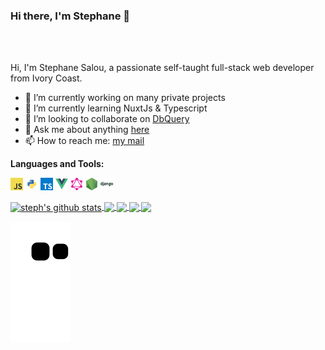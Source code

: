 ### Hi there, I'm Stephane 👋

<br />
<br />

Hi, I'm Stephane Salou, a passionate self-taught full-stack web developer from Ivory Coast.

- 🔭 I’m currently working on many private projects
- 🌱 I’m currently learning NuxtJs & Typescript
- 👯 I’m looking to collaborate on [DbQuery](https://github.com/stephsalou/db_query)
- 💬 Ask me about anything [here](https://github.com/stephsalou/stephsalou/issues)
- 📫 How to reach me: [my mail](mailto:anonymex1@outlook.com)

**Languages and Tools:**

<code><img height="20" src="https://raw.githubusercontent.com/github/explore/80688e429a7d4ef2fca1e82350fe8e3517d3494d/topics/javascript/javascript.png"></code>
<code><img height="20" src="https://raw.githubusercontent.com/github/explore/80688e429a7d4ef2fca1e82350fe8e3517d3494d/topics/python/python.png"></code>
<code><img height="20" src="https://raw.githubusercontent.com/github/explore/80688e429a7d4ef2fca1e82350fe8e3517d3494d/topics/typescript/typescript.png"></code>
<code><img height="20" src="https://raw.githubusercontent.com/github/explore/80688e429a7d4ef2fca1e82350fe8e3517d3494d/topics/vue/vue.png"></code>
<code><img height="20" src="https://raw.githubusercontent.com/github/explore/5c058a388828bb5fde0bcafd4bc867b5bb3f26f3/topics/graphql/graphql.png"></code>
<code><img height="20" src="https://raw.githubusercontent.com/github/explore/80688e429a7d4ef2fca1e82350fe8e3517d3494d/topics/nodejs/nodejs.png"></code>
<code><img height="20" src="https://raw.githubusercontent.com/github/explore/80688e429a7d4ef2fca1e82350fe8e3517d3494d/topics/django/django.png"></code>



<a href="https://github.com/stephsalou">
  <img align="center" src="https://github-readme-stats.vercel.app/api?username=stephsalou&show_icons=true&include_all_commits=true&theme=dark" alt="steph's github stats" />
</a>
<a href="https://github.com/stephsalou">
  <img align="center" src="https://github-readme-stats.vercel.app/api/top-langs/?username=stephsalou&layout=compact&theme=dark" />
</a>

<a href="https://github.com/stephsalou/db_query">
  <img align="center" src="https://github-readme-stats.vercel.app/api/pin/?username=stephsalou&repo=db_query&theme=radical" />
</a>    
<a href="https://github.com/stephsalou/MonFramework">
  <img align="center" src="https://github-readme-stats.vercel.app/api/pin/?username=stephsalou&repo=MonFramework&theme=radical" />
</a>
<a href="https://github.com/stephsalou/nuxt-nest-template">
  <img align="center" src="https://github-readme-stats.vercel.app/api/pin/?username=stephsalou&repo=nuxt-nest-template&theme=blue-green" />
</a>

![Snake animation](https://github.com/preethamb97/preethamb97/blob/output/github-contribution-grid-snake.svg)
